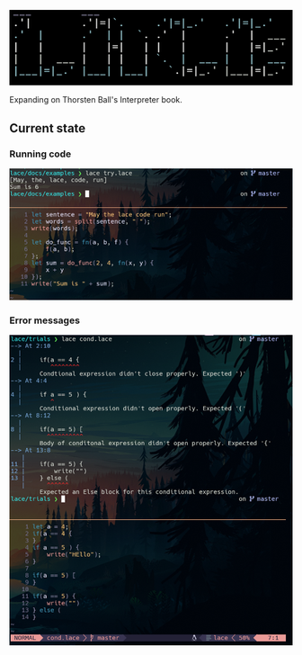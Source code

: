 <div align="center">


![Please load](/public/logo.png)

</div>

Expanding on Thorsten Ball's Interpreter book.

## Current state
### Running code
<div align = "center">

![Code example](/public/example.png)

</div>

### Error messages
<div align = "center">

![Code example](/public/errors.png)

</div>
